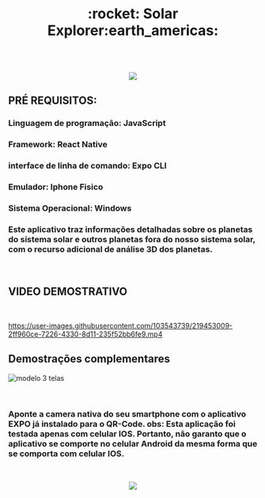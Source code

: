 <h1 align="center"> :rocket: Solar Explorer:earth_americas:</h1> 
<br>
<br>
<p align="center">
<img src="https://user-images.githubusercontent.com/103543739/219451851-ffe03cc8-54aa-4c8e-a9a5-5d6a60ede420.png">
</p>



<h2>PRÉ REQUISITOS:</>
<h3> Linguagem de programação: JavaScript </h3>
<h3> Framework: React Native </h3>
<h3> interface de linha de comando: Expo CLI </h3>
<h3> Emulador: Iphone Fisico <h3
<h3> Sistema Operacional: Windows </h3>

<h3> Este aplicativo traz informações detalhadas sobre os planetas do sistema solar e outros planetas fora do nosso sistema solar, com o recurso adicional de análise 3D dos planetas.</h3>
<br>

<h2>VIDEO DEMOSTRATIVO</h2>
<br>

https://user-images.githubusercontent.com/103543739/219453009-2ff960ce-7226-4330-8d11-235f52bb6fe9.mp4

<h2>Demostrações complementares</h2>

![modelo 3 telas](https://user-images.githubusercontent.com/103543739/219453644-895383c5-da9b-4891-8868-922d17d49acb.png)


<br>

<h3>
Aponte a camera nativa do seu smartphone com o aplicativo EXPO já instalado para o QR-Code.
obs: Esta aplicação foi testada apenas com celular IOS. Portanto, não garanto que o aplicativo se comporte no celular Android da mesma forma 
que se comporta com celular IOS.
</h3>
<br>
<p align="center">
<img src="https://user-images.githubusercontent.com/103543739/219457371-c648ddf5-f2dc-4994-b574-9fb9860c4f4a.png">
</p>
